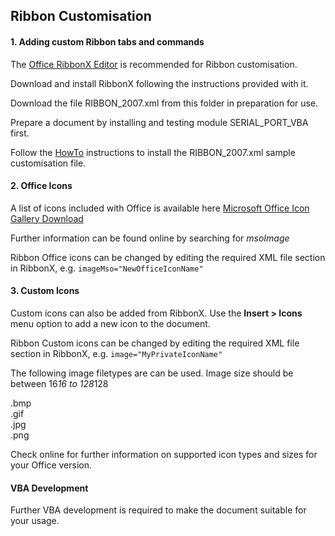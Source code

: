 ## Ribbon Customisation

#### 1. Adding custom Ribbon tabs and commands

The [Office RibbonX Editor](https://github.com/fernandreu/office-ribbonx-editor/releases/tag/v1.9.0) is recommended for Ribbon customisation.  

Download and install RibbonX following the instructions provided with it.  

Download the file RIBBON_2007.xml from this folder in preparation for use.  

Prepare a document by installing and testing module SERIAL_PORT_VBA first. 

Follow the [HowTo](How-To.md) instructions to install the RIBBON_2007.xml sample customisation file.

#### 2. Office Icons

A list of icons included with Office is available here [Microsoft Office Icon Gallery Download](https://www.microsoft.com/en-nz/download/confirmation.aspx?id=21103)

Further information can be found online by searching for *msoImage*

Ribbon Office icons can be changed by editing the required XML file section in RibbonX, e.g. `imageMso="NewOfficeIconName"` 

#### 3. Custom Icons

Custom icons can also be added from RibbonX. Use the **Insert > Icons** menu option to add a new icon to the document. 

Ribbon Custom icons can be changed by editing the required XML file section in RibbonX, e.g. `image="MyPrivateIconName"` 

The following image filetypes are can be used. Image size should be between 16*16 to 128*128 

 .bmp  
 .gif   
 .jpg  
 .png  

Check online for further information on supported icon types and sizes for your Office version.

#### VBA Development

Further VBA development is required to make the document suitable for your usage. 



